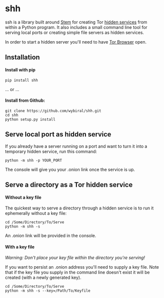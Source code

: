 # shh

ssh is a library built around [Stem](https://stem.torproject.org/) for creating Tor [hidden services](https://www.torproject.org/docs/hidden-services.html.en) from within a Python program. It also includes a small command line tool for serving local ports or creating simple file servers as hidden services.

In order to start a hidden server you'll need to have [Tor Browser](https://www.torproject.org/projects/torbrowser.html.en#downloads) open.

## Installation

#### Install with pip
```
pip install shh
```
... or ...

#### Install from Github:
```
git clone https://github.com/wybiral/shh.git
cd shh
python setup.py install
```

## Serve local port as hidden service
If you already have a server running on a port and want to turn it into a temporary hidden service, run this command:
```
python -m shh -p YOUR_PORT
```
The console will give you your .onion link once the service is up.

## Serve a directory as a Tor hidden service

#### Without a key file
The quickest way to serve a directory through a hidden service is to run it ephemerally without a key file:
```
cd /Some/Directory/To/Serve
python -m shh -s
```
An .onion link will be provided in the console.
#### With a key file

*Warning: Don't place your key file within the directory you're serving!*

If you want to persist an .onion address you'll need to supply a key file. Note that if the key file you supply in the command line doesn't exist it will be created (with a newly generated key).
```
cd /Some/Directory/To/Serve
python -m shh -s --key=/Path/To/Keyfile
```
